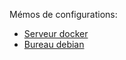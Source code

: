 Mémos de configurations:

- [Serveur docker](./00_Server_Docker/00_Prérequis.md)
- [Bureau debian](./01_Bureau_Debian/00_Prérequis.md)